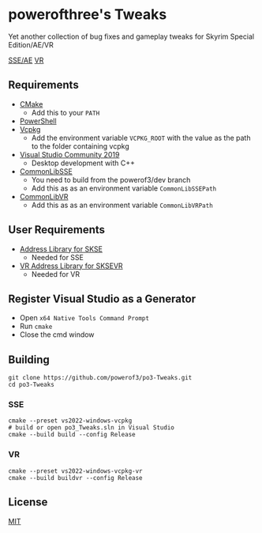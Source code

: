 # powerofthree's Tweaks

Yet another collection of bug fixes and gameplay tweaks for Skyrim Special Edition/AE/VR

[SSE/AE](https://www.nexusmods.com/skyrimspecialedition/mods/51073)
[VR](https://www.nexusmods.com/skyrimspecialedition/mods/59510)
## Requirements
* [CMake](https://cmake.org/)
	* Add this to your `PATH`
* [PowerShell](https://github.com/PowerShell/PowerShell/releases/latest)
* [Vcpkg](https://github.com/microsoft/vcpkg)
	* Add the environment variable `VCPKG_ROOT` with the value as the path to the folder containing vcpkg
* [Visual Studio Community 2019](https://visualstudio.microsoft.com/)
	* Desktop development with C++
* [CommonLibSSE](https://github.com/powerof3/CommonLibSSE/tree/dev)
	* You need to build from the powerof3/dev branch
	* Add this as as an environment variable `CommonLibSSEPath`
* [CommonLibVR](https://github.com/alandtse/CommonLibVR/tree/vr)
	* Add this as as an environment variable `CommonLibVRPath`

## User Requirements
* [Address Library for SKSE](https://www.nexusmods.com/skyrimspecialedition/mods/32444)
	* Needed for SSE
* [VR Address Library for SKSEVR](https://www.nexusmods.com/skyrimspecialedition/mods/58101)
	* Needed for VR

## Register Visual Studio as a Generator
* Open `x64 Native Tools Command Prompt`
* Run `cmake`
* Close the cmd window

## Building
```
git clone https://github.com/powerof3/po3-Tweaks.git
cd po3-Tweaks
```
### SSE
```
cmake --preset vs2022-windows-vcpkg
# build or open po3_Tweaks.sln in Visual Studio
cmake --build build --config Release
```
### VR
```
cmake --preset vs2022-windows-vcpkg-vr
cmake --build buildvr --config Release
```

## License
[MIT](LICENSE)
